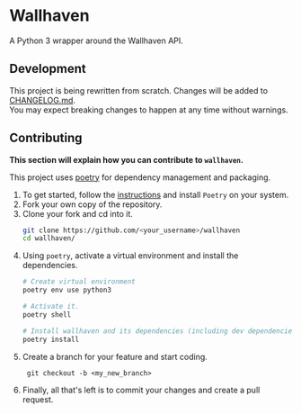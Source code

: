 # Wallhaven
A Python 3 wrapper around the Wallhaven API.

## Development
This project is being rewritten from scratch. Changes will be added to [CHANGELOG.md](CHANGELOG.md).  
You may expect breaking changes to happen at any time without warnings.

## Contributing
**This section will explain how you can contribute to `wallhaven`.**  

This project uses [poetry](https://python-poetry.org/) for dependency management and packaging.  
1. To get started, follow the [instructions](https://python-poetry.org/docs/) and install `Poetry` on your system.
2. Fork your own copy of the repository.
3. Clone your fork and cd into it.
    ```sh
    git clone https://github.com/<your_username>/wallhaven
    cd wallhaven/
    ```
4. Using `poetry`, activate a virtual environment and install the dependencies.
    ```sh
    # Create virtual environment
    poetry env use python3

    # Activate it.
    poetry shell

    # Install wallhaven and its dependencies (including dev dependencies).      
    poetry install
    ```
5. Create a branch for your feature and start coding.
   ```
    git checkout -b <my_new_branch>
   ```
6. Finally, all that's left is to commit your changes and create a pull request.
